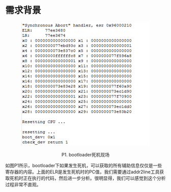 # 需求背景

<div align="center"><img src="images/uboot_crash_scene.png"></div>

<p align="center">P1. bootloader死机现场</p>

如图P1所示，bootloader下如果发生死机，可以获取的所有辅助信息仅仅是一些寄存器的内容。上面的ELR是发生死机时的PC值，我们需要通过addr2line工具获取死机时正在执行的代码，然后进一步分析。很明显得，我们可以感觉到这个分析过程非常不直观。